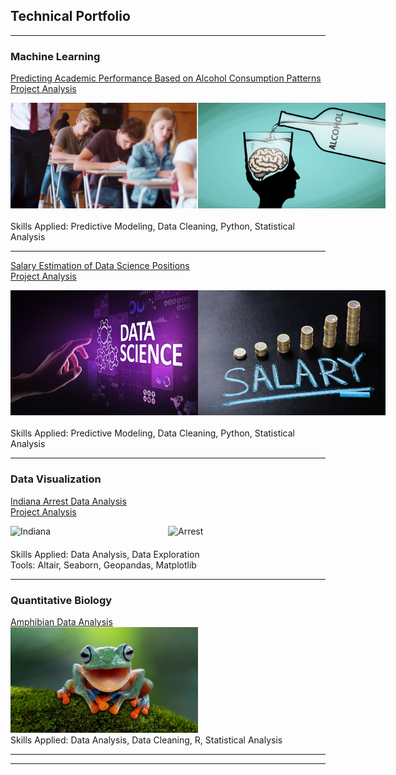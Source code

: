 ## Technical Portfolio

---

### Machine Learning

[Predicting Academic Performance Based on Alcohol Consumption Patterns](https://github.com/Wina-Aaron/Wina-Aaron.github.io/blob/main/MachineLearningProject1.md)
<br>
[Project Analysis](https://github.com/Wina-Aaron/Wina-Aaron.github.io/blob/main/Predictive%20Modeling.md)

<div style="display: flex; justify-content: space-around; margin-bottom: 20px;">
    <img src="https://github.com/Wina-Aaron/Wina-Aaron.github.io/raw/main/student_grade.png" alt="Student Grade" style="width:300px; height:auto;"/>
    <img src="https://github.com/Wina-Aaron/Wina-Aaron.github.io/raw/main/alch_cons.png" alt="Alcohol Consumption" style="width:300px; height:auto;"/>
</div>
Skills Applied: Predictive Modeling, Data Cleaning, Python, Statistical Analysis

---

[Salary Estimation of Data Science Positions](https://github.com/Wina-Aaron/Wina-Aaron.github.io/blob/main/SalaryEstimation.md)
<br>
[Project Analysis](https://github.com/Wina-Aaron/Wina-Aaron.github.io/blob/main/Avg%20Salary%20Estimation%20Project.md)

<div style="display: flex; justify-content: space-around; margin-bottom: 20px;">
    <img src="https://github.com/Wina-Aaron/Wina-Aaron.github.io/raw/main/ds.png" alt="Data Science" style="width:300px; height:auto;"/>
    <img src="https://github.com/Wina-Aaron/Wina-Aaron.github.io/raw/main/salary.png" alt="Salary Estimation" style="width:300px; height:auto;"/>
</div>
Skills Applied: Predictive Modeling, Data Cleaning, Python, Statistical Analysis
    

---
### Data Visualization 
[Indiana Arrest Data Analysis](https://github.com/Wina-Aaron/Wina-Aaron.github.io/blob/main/IndianaArrestAnalysis.md) 
<br>
[Project Analysis](https://github.com/Wina-Aaron/Wina-Aaron.github.io/blob/main/Indiana_Arrest.md)
<br>
<div style="display: flex; justify-content: space-around; margin-bottom: 20px;">
    <img src="https://github.com/Wina-Aaron/Wina-Aaron.github.io/raw/main/indiana.png" alt="Indiana" style="width:300px; height:auto;"/>
    <img src="https://github.com/Wina-Aaron/Wina-Aaron.github.io/raw/main/arrest.png" alt="Arrest" style="width:300px; height:auto;"/>
 </div>   
Skills Applied: Data Analysis, Data Exploration
<br>
Tools: Altair, Seaborn, Geopandas, Matplotlib

---

### Quantitative Biology
[Amphibian Data Analysis](https://github.com/Wina-Aaron/Wina-Aaron.github.io/blob/main/Amph_data_analysis.md)
<br>
<img src="https://github.com/Wina-Aaron/Wina-Aaron.github.io/raw/main/amph.png" alt="Amph Data" style="width:300px; height:auto;"/>
<br>
Skills Applied: Data Analysis, Data Cleaning, R, Statistical Analysis

---




---
